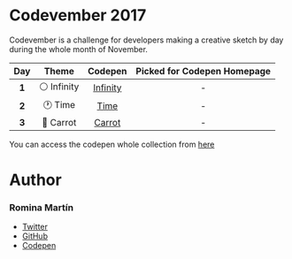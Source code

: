 # Codevember 2017

Codevember is a challenge for developers making a creative sketch by day during the whole month of November. 

| Day   | Theme | Codepen | Picked for Codepen Homepage|
|:-----:|:-----:|:-------:|:--------------------------:|
| **1** | :white_circle: Infinity | [Infinity](https://codepen.io/RominaMartin/full/mQbdWE/) | - |
| **2** | :clock1: Time | [Time](https://codepen.io/RominaMartin/full/PxYMNO/) | - |
| **3** | :carrot: Carrot | [Carrot](https://codepen.io/RominaMartin/full/KrKRzx/) | - |


You can access the codepen whole collection from [here](https://codepen.io/collection/Xqmkdo/)

# Author
### Romina Martín
- [Twitter](https://twitter.com/rominamartinlib)
- [GitHub](https://github.com/rominamartin)
- [Codepen](https://codepen.io/rominamartin)